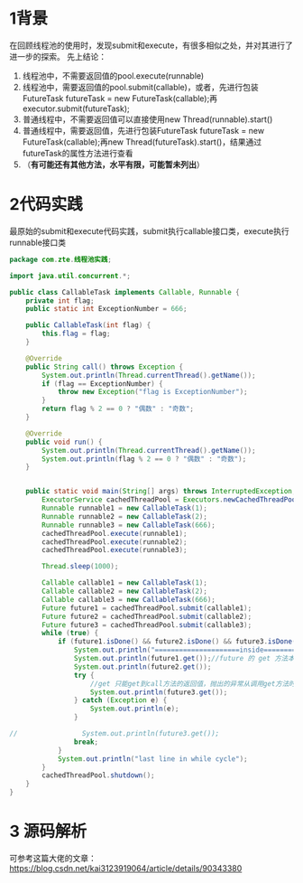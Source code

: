 ﻿# 1背景
在回顾线程池的使用时，发现submit和execute，有很多相似之处，并对其进行了进一步的探索。
先上结论：
1. 线程池中，不需要返回值的pool.execute(runnable)
2. 线程池中，需要返回值的pool.submit(callable)，或者，先进行包装FutureTask<Integer> futureTask = new FutureTask<Integer>(callable);再executor.submit(futureTask);
3. 普通线程中，不需要返回值可以直接使用new Thread(runnable).start()
4. 普通线程中，需要返回值，先进行包装FutureTask<Integer> futureTask = new FutureTask<Integer>(callable);再new Thread(futureTask).start()，结果通过futureTask的属性方法进行查看
5. （**有可能还有其他方法，水平有限，可能暂未列出**）

# 2代码实践
最原始的submit和execute代码实践，submit执行callable接口类，execute执行runnable接口类
```java
package com.zte.线程池实践;

import java.util.concurrent.*;

public class CallableTask implements Callable, Runnable {
    private int flag;
    public static int ExceptionNumber = 666;

    public CallableTask(int flag) {
        this.flag = flag;
    }

    @Override
    public String call() throws Exception {
        System.out.println(Thread.currentThread().getName());
        if (flag == ExceptionNumber) {
            throw new Exception("flag is ExceptionNumber");
        }
        return flag % 2 == 0 ? "偶数" : "奇数";
    }

    @Override
    public void run() {
        System.out.println(Thread.currentThread().getName());
        System.out.println(flag % 2 == 0 ? "偶数" : "奇数");
    }


    public static void main(String[] args) throws InterruptedException, ExecutionException {
        ExecutorService cachedThreadPool = Executors.newCachedThreadPool();
        Runnable runnable1 = new CallableTask(1);
        Runnable runnable2 = new CallableTask(2);
        Runnable runnable3 = new CallableTask(666);
        cachedThreadPool.execute(runnable1);
        cachedThreadPool.execute(runnable2);
        cachedThreadPool.execute(runnable3);

        Thread.sleep(1000);

        Callable callable1 = new CallableTask(1);
        Callable callable2 = new CallableTask(2);
        Callable callable3 = new CallableTask(666);
        Future future1 = cachedThreadPool.submit(callable1);
        Future future2 = cachedThreadPool.submit(callable2);
        Future future3 = cachedThreadPool.submit(callable3);
        while (true) {
            if (future1.isDone() && future2.isDone() && future3.isDone()) {
                System.out.println("=====================inside=================while=====================");
                System.out.println(future1.get());//future 的 get 方法本身就是阻塞的，直接调用时会一直等到有了结果才会执行下一条语句
                System.out.println(future2.get());
                try {
                    //get 只能get到call方法的返回值，抛出的异常从调用get方法时一同抛出，异常还是应该使用try catch 捕捉
                    System.out.println(future3.get());
                } catch (Exception e) {
                    System.out.println(e);
                }

//                System.out.println(future3.get());
                break;
            }
            System.out.println("last line in while cycle");
        }
        cachedThreadPool.shutdown();
    }
}

```

#  3 源码解析
可参考这篇大佬的文章：
<https://blog.csdn.net/kai3123919064/article/details/90343380>

